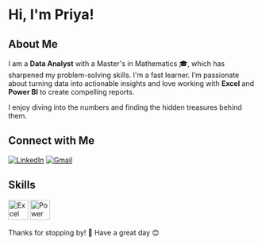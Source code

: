 

# Hi, I'm Priya!

## About Me
I am a **Data Analyst** with a Master's in Mathematics 🎓, which has sharpened my problem-solving skills. I'm a fast learner. I’m passionate about turning data into actionable insights and love working with **Excel** and **Power BI** to create compelling reports. 

I enjoy diving into the numbers and finding the hidden treasures behind them.

## Connect with Me
[![LinkedIn](https://img.shields.io/badge/LinkedIn-Connect-blue)](https://www.linkedin.com/in/priya-jangid2018)
[![Gmail](https://img.shields.io/badge/Email-Gmail-red)](mailto:jangiddpriya@gmail.com)

## Skills

<img src="https://img.icons8.com/color/48/000000/microsoft-excel-2019--v1.png" alt="Excel" width="40" height="40"/>  
<img src="https://img.icons8.com/color/48/000000/power-bi.png" alt="Power BI" width="40" height="40"/>  


Thanks for stopping by! 🙌 Have a great day 😊
